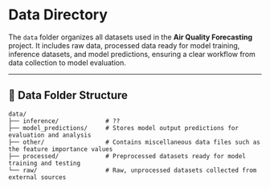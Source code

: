 # Data Directory

The `data` folder organizes all datasets used in the **Air Quality Forecasting** project. It includes raw data, processed data ready for model training, inference datasets, and model predictions, ensuring a clear workflow from data collection to model evaluation.

---

## 📂 Data Folder Structure

```plaintext
data/
├── inference/             # ??
├── model_predictions/     # Stores model output predictions for evaluation and analysis
├── other/                 # Contains miscellaneous data files such as the feature importance values
├── processed/             # Preprocessed datasets ready for model training and testing
└── raw/                   # Raw, unprocessed datasets collected from external sources
